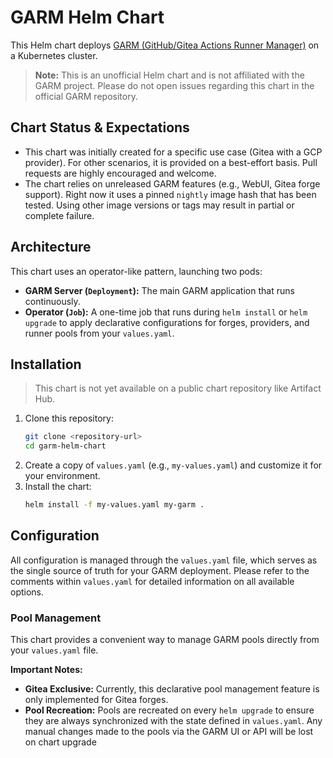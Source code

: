 # GARM Helm Chart

This Helm chart deploys [GARM (GitHub/Gitea Actions Runner Manager)](https://github.com/cloudbase/garm) on a Kubernetes cluster.

> **Note:** This is an unofficial Helm chart and is not affiliated with the GARM project. Please do not open issues regarding this chart in the official GARM repository.

## Chart Status & Expectations

- This chart was initially created for a specific use case (Gitea with a GCP provider). For other scenarios, it is provided on a best-effort basis. Pull requests are highly encouraged and welcome.
- The chart relies on unreleased GARM features (e.g., WebUI, Gitea forge support). Right now it uses a pinned `nightly` image hash that has been tested. Using other image versions or tags may result in partial or complete failure.

## Architecture

This chart uses an operator-like pattern, launching two pods:

- **GARM Server (`Deployment`):** The main GARM application that runs continuously.
- **Operator (`Job`):** A one-time job that runs during `helm install` or `helm upgrade` to apply declarative configurations for forges, providers, and runner pools from your `values.yaml`.

## Installation

> This chart is not yet available on a public chart repository like Artifact Hub.

1.  Clone this repository:
    ```bash
    git clone <repository-url>
    cd garm-helm-chart
    ```
2.  Create a copy of `values.yaml` (e.g., `my-values.yaml`) and customize it for your environment.
3.  Install the chart:
    ```bash
    helm install -f my-values.yaml my-garm .
    ```

## Configuration

All configuration is managed through the `values.yaml` file, which serves as the single source of truth for your GARM deployment. Please refer to the comments within `values.yaml` for detailed information on all available options.

### Pool Management

This chart provides a convenient way to manage GARM pools directly from your `values.yaml` file.

**Important Notes:**

- **Gitea Exclusive:** Currently, this declarative pool management feature is only implemented for Gitea forges.
- **Pool Recreation:** Pools are recreated on every `helm upgrade` to ensure they are always synchronized with the state defined in `values.yaml`. Any manual changes made to the pools via the GARM UI or API will be lost on chart upgrade

